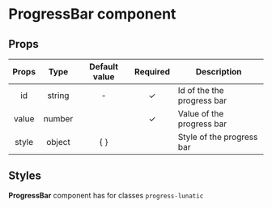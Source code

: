# ProgressBar component

## Props

| Props |  Type  | Default value | Required | Description                |
| :---: | :----: | :-----------: | :------: | -------------------------- |
|  id   | string |       -       |    ✓     | Id of the the progress bar |
| value | number |               |    ✓     | Value of the progress bar  |
| style | object |      { }      |          | Style of the progress bar  |

## Styles

**ProgressBar** component has for classes `progress-lunatic`
